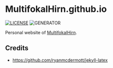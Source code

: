 # MultifokalHirn.github.io

[![LICENSE][def]](LICENSE) ![GENERATOR](https://img.shields.io/badge/made_with-jekyll-blue.svg)

Personal website of [MultifokalHirn](https://multifokalhirn.github.io/).

## Credits

- <https://github.com/ryanmcdermott/jekyll-latex>


[def]: https://img.shields.io/badge/license-MIT-blue.svg
